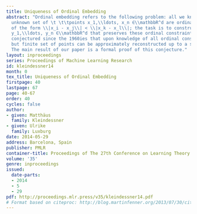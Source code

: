 ```yaml
---
title: Uniqueness of Ordinal Embedding
abstract: "Ordinal embedding refers to the following problem: all we know about an
  unknown set of \t \t\tpoints x_1,\\ldots, x_n ∈\\mathbbR^d are ordinal constraints
  of the form \\|x_i - x_j\\| < \\|x_k - x_l\\|; the task is to construct a realization
  y_1,\\ldots, y_n ∈\\mathbbR^d that preserves these ordinal constraints. It has been
  conjectured since the 1960ies that upon knowledge of all ordinal constraints a large
  but finite set of points can be approximately reconstructed up to a similarity transformation.
  The main result of our paper is a formal proof of this conjecture."
layout: inproceedings
series: Proceedings of Machine Learning Research
id: kleindessner14
month: 0
tex_title: Uniqueness of Ordinal Embedding
firstpage: 40
lastpage: 67
page: 40-67
order: 40
cycles: false
author:
- given: Matthäus
  family: Kleindessner
- given: Ulrike
  family: Luxburg
date: 2014-05-29
address: Barcelona, Spain
publisher: PMLR
container-title: Proceedings of The 27th Conference on Learning Theory
volume: '35'
genre: inproceedings
issued:
  date-parts:
  - 2014
  - 5
  - 29
pdf: http://proceedings.mlr.press/v35/kleindessner14.pdf
# Format based on citeproc: http://blog.martinfenner.org/2013/07/30/citeproc-yaml-for-bibliographies/
---
```

